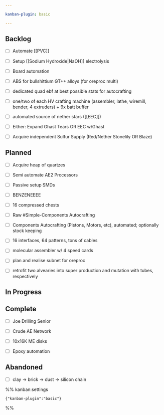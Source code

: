 ```yaml
---

kanban-plugin: basic

---
```


## Backlog

- [ ] Automate [[PVC]]
- [ ] Setup [[Sodium Hydroxide|NaOH]] electrolysis
- [ ] Board automation
- [ ] ABS for bullshittium GT++ alloys (for oreproc multi)
- [ ] dedicated quad ebf at best possible stats for autocrafting
- [ ] one/two of each HV crafting machine (assembler, lathe, wiremill, bender, 4 extruders) + 9x batt buffer
- [ ] automated source of nether stars ([[EEC]])
- [ ] Either: Expand Ghast Tears OR EEC w/Ghast
- [ ] Acquire independent Sulfur Supply (Red/Nether Stonelily OR Blaze)


## Planned

- [ ] Acquire heap of quartzes
- [ ] Semi automate AE2 Processors
- [ ] Passive setup SMDs
- [ ] BENZENEEEE
- [ ] 16 compressed chests
- [ ] Raw #Simple-Components Autocrafting
- [ ] Components Autocrafting (Pistons, Motors, etc), automated; optionally stock keeping
- [ ] 16 interfaces, 64 patterns, tons of cables
- [ ] molecular assembler w/ 4 speed cards
- [ ] plan and realise subnet for oreproc
- [ ] retrofit two alvearies into super production and mutation with tubes, respectively


## In Progress



## Complete

- [ ] Joe Drilling Senior
- [ ] Crude AE Network
- [ ] 10x16K ME disks
- [ ] Epoxy automation


## Abandoned

- [ ] clay -> brick -> dust -> silicon chain




%% kanban:settings
```
{"kanban-plugin":"basic"}
```
%%